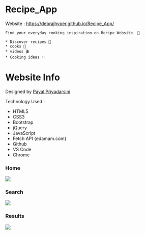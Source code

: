 # Recipe_App

Website : https://debrajhyper.github.io/Recipe_App/


    Find your everyday cooking inspiration on Recipe Website. 🥣

    * Discover recipes 🍙
    * cooks 🥧
    * videos 🎬
    * Cooking ideas ✨


# Website Info
Designed by <a href="https://github.com/Payalpriya5">Payal Priyadarsini</a>

Technology Used :
* HTML5
* CSS3
* Bootstrap
* jQuery
* JavaScript
* Fetch API {edamam.com}
* Github
* VS Code
* Chrome

<h3>Home</h3>
<img src="assets/Screenshot (52).png"/>
    
<h3>Search</h3>
<img src="assets/Screenshot (53).png"/>

<h3>Results</h3>
<img src="assets/Screenshot (54).png"/>
